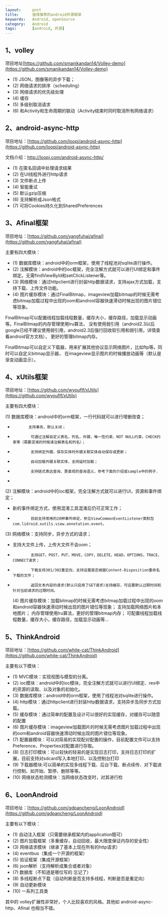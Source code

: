 ```yaml
---
layout:     post
title:      值得推荐的android开源框架
keywords:   Android, openSource
category:   Android
tags:		[android, 开源]
---
```

 
## 1、volley  ##

项目地址[https://github.com/smanikandan14/Volley-demo](https://github.com/smanikandan14/Volley-demo)

-  (1)  JSON，图像等的异步下载；
-  (2)  网络请求的排序（scheduling）
-  (3)  网络请求的优先级处理
-  (4)  缓存
-  (5)  多级别取消请求
-  (6)  和Activity和生命周期的联动（Activity结束时同时取消所有网络请求）

## 2、android-async-http  ##
项目地址：[https://github.com/loopj/android-async-http](https://github.com/loopj/android-async-http)

文档介绍：[http://loopj.com/android-async-http/ ](http://loopj.com/android-async-http/ )

-  (1) 在匿名回调中处理请求结果
-  (2) 在UI线程外进行http请求
-  (3) 文件断点上传
-  (4) 智能重试
-  (5) 默认gzip压缩
-  (6) 支持解析成Json格式
-  (7) 可将Cookies持久化到SharedPreferences

## 3、Afinal框架 ##

项目地址：[https://github.com/yangfuhai/afinal](https://github.com/yangfuhai/afinal)

主要有四大模块：

 - (1) 数据库模块：android中的orm框架，使用了线程池对sqlite进行操作。
-  (2) 注解模块：android中的ioc框架，完全注解方式就可以进行UI绑定和事件绑定。无需findViewById和setClickListener等。
-  (3) 网络模块：通过httpclient进行封装http数据请求，支持ajax方式加载，支持下载、上传文件功能。
-  (4) 图片缓存模块：通过FinalBitmap，imageview加载bitmap的时候无需考虑bitmap加载过程中出现的oom和android容器快速滑动时候出现的图片错位等现象。

FinalBitmap可以配置线程加载线程数量，缓存大小，缓存路径，加载显示动画等。FinalBitmap的内存管理使用lru算法，
没有使用弱引用（android2.3以后google已经不建议使用弱引用，android2.3后强行回收软引用和弱引用，详情查看android官方文档），
更好的管理bitmap内存。

FinalBitmap可以自定义下载器，用来扩展其他协议显示网络图片，比如ftp等。同时可以自定义bitmap显示器，
在imageview显示图片的时候播放动画等（默认是渐变动画显示）。

## 4、xUtils框架 ##
项目地址：[https://github.com/wyouflf/xUtils](https://github.com/wyouflf/xUtils)

主要有四大模块：

 (1) 数据库模块：android中的orm框架，一行代码就可以进行增删改查；

- 			 支持事务，默认关闭；
-             可通过注解自定义表名，列名，外键，唯一性约束，NOT NULL约束，CHECK约束等（需要混淆的时候请注解表名和列名）；
-             支持绑定外键，保存实体时外键关联实体自动保存或更新；
-             自动加载外键关联实体，支持延时加载；
-             支持链式表达查询，更直观的查询语义，参考下面的介绍或sample中的例子. 
-             
         
 (2) 注解模块：android中的ioc框架，完全注解方式就可以进行UI，资源和事件绑定；

- 新的事件绑定方式，使用混淆工具混淆后仍可正常工作；
-             目前支持常用的20种事件绑定，参见ViewCommonEventListener类和包com.lidroid.xutils.view.annotation.event。

(3) 网络模块：支持同步，异步方式的请求；

-  支持大文件上传，上传大文件不会oom；
-             支持GET，POST，PUT，MOVE，COPY，DELETE，HEAD，OPTIONS，TRACE，CONNECT请求；
-             下载支持301/302重定向，支持设置是否根据Content-Disposition重命名下载的文件；
-             返回文本内容的请求(默认只启用了GET请求)支持缓存，可设置默认过期时间和针对当前请求的过期时间。  
          
  (4) 图片缓存模块：加载bitmap的时候无需考虑bitmap加载过程中出现的oom和android容器快速滑动时候出现的图片错位等现象；
            支持加载网络图片和本地图片；
            内存管理使用lru算法，更好的管理bitmap内存；
            可配置线程加载线程数量，缓存大小，缓存路径，加载显示动画等...

## 5、ThinkAndroid ##
项目地址：[https://github.com/white-cat/ThinkAndroid](https://github.com/white-cat/ThinkAndroid)

主要有以下模块：

  - (1)  MVC模块：实现视图与模型的分离。
-   (2)  ioc模块：android中的ioc模块，完全注解方式就可以进行UI绑定、res中的资源的读取、以及对象的初始化。 
-   (3)  数据库模块：android中的orm框架，使用了线程池对sqlite进行操作。  
-   (4)  http模块：通过httpclient进行封装http数据请求，支持异步及同步方式加载。
-   (5)  缓存模块：通过简单的配置及设计可以很好的实现缓存，对缓存可以随意的配置
-   (6)  图片缓存模块：imageview加载图片的时候无需考虑图片加载过程中出现的oom和android容器快速滑动时候出现的图片错位等现象。
-   (7)  配置器模块：可以对简易的实现配对配置的操作，目前配置文件可以支持Preference、Properties对配置进行存取。
-   (8)  日志打印模块：可以较快的轻易的是实现日志打印，支持日志打印的扩展，目前支持对sdcard写入本地打印、以及控制台打印
-   (9)  下载器模块:可以简单的实现多线程下载、后台下载、断点续传、对下载进行控制、如开始、暂停、删除等等。
-   (10) 网络状态检测模块：当网络状态改变时，对其进行检

## 6、LoonAndroid  ##
项目地址：[https://github.com/gdpancheng/LoonAndroid](https://github.com/gdpancheng/LoonAndroid)

主要有以下模块：

 -  (1)  自动注入框架（只需要继承框架内的application既可）
-   (2)  图片加载框架（多重缓存，自动回收，最大限度保证内存的安全性）
-   (3)  网络请求模块（继承了基本上现在所有的http请求）
-   (4)  eventbus（集成一个开源的框架）
-   (5)  验证框架（集成开源框架）
-   (6)  json解析（支持解析成集合或者对象）
-   (7)  数据库（不知道是哪位写的 忘记了）
-   (8)  多线程断点下载（自动判断是否支持多线程，判断是否是重定向）
-   (9)  自动更新模块
-   (10) 一系列工具类

其中的 volley扩展性非常好，个人比较喜欢的风格。其他如 android-async-http、Afinal 也相当不错。 